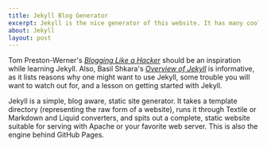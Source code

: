 ```yaml
---
title: Jekyll Blog Generator
excerpt: Jekyll is the nice generator of this website. It has many cool features and if you are looking for a simple blog solution, it might just fit the bill.
about: Jekyll
layout: post
---
```


Tom Preston-Werner's [_Blogging Like a Hacker_](http://tom.preston-werner.com/2008/11/17/blogging-like-a-hacker.html) should be an inspiration while learning Jekyll. Also, Basil Shkara's [_Overview of Jekyll_](http://www.oiledmachine.com/posts/2008/12/27/overview-of-jekyll--a-static-site-generator-written-in-ruby.html) is informative, as it lists reasons why one might want to use Jekyll, some trouble you will want to watch out for, and a lesson on getting started with Jekyll. 

Jekyll is a simple, blog aware, static site generator. It takes a template directory (representing the raw form of a website), runs it through Textile or Markdown and Liquid converters, and spits out a complete, static website suitable for serving with Apache or your favorite web server. This is also the engine behind GitHub Pages.